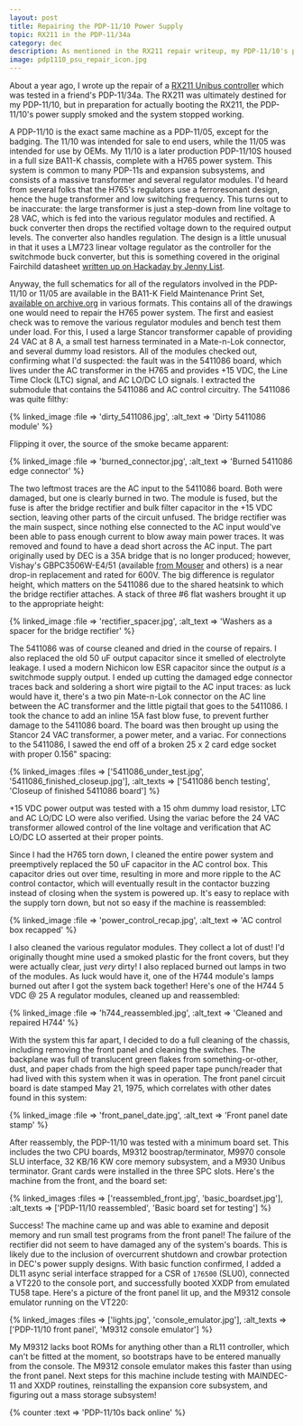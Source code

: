 ```yaml
---
layout: post
title: Repairing the PDP-11/10 Power Supply
topic: RX211 in the PDP-11/34a
category: dec
description: As mentioned in the RX211 repair writeup, my PDP-11/10's power supply failed with the release of smoke during operation. I finally got a chance to tear it down, isolate the problem, and fix it.
image: pdp1110_psu_repair_icon.jpg
---
```


About a year ago, I wrote up the repair of a [RX211 Unibus controller](/2018/07/09/rx211-repair) which was tested in a friend's PDP-11/34a. The RX211 was ultimately destined for my PDP-11/10, but in preparation for actually booting the RX211, the PDP-11/10's power supply smoked and the system stopped working.

A PDP-11/10 is the exact same machine as a PDP-11/05, except for the badging. The 11/10 was intended for sale to end users, while the 11/05 was intended for use by OEMs. My 11/10 is a later production PDP-11/10S housed in a full size BA11-K chassis, complete with a H765 power system. This system is common to many PDP-11s and expansion subsystems, and consists of a massive transformer and several regulator modules. I'd heard from several folks that the H765's regulators use a ferroresonant design, hence the huge transformer and low switching frequency. This turns out to be inaccurate: the large transformer is just a step-down from line voltage to 28 VAC, which is fed into the various regulator modules and rectified. A buck converter then drops the rectified voltage down to the required output levels. The converter also handles regulation. The design is a little unusual in that it uses a LM723 linear voltage regulator as the controller for the switchmode buck converter, but this is something covered in the original Fairchild datasheet [written up on Hackaday by Jenny List](https://hackaday.com/2018/02/15/the-micro-a723-as-a-switch-mode-regulator/).

Anyway, the full schematics for all of the regulators involved in the PDP-11/10 or 11/05 are available in the BA11-K Field Maintenance Print Set, [available on archive.org](https://archive.org/details/bitsavers_decunibusMingDrawingsApr82_6782157) in various formats. This contains all of the drawings one would need to repair the H765 power system. The first and easiest check was to remove the various regulator modules and bench test them under load. For this, I used a large Stancor transformer capable of providing 24 VAC at 8 A, a small test harness terminated in a Mate-n-Lok connector, and several dummy load resistors. All of the modules checked out, confirming what I'd suspected: the fault was in the 5411086 board, which lives under the AC transformer in the H765 and provides +15 VDC, the Line Time Clock (LTC) signal, and AC LO/DC LO signals. I extracted the submodule that contains the 5411086 and AC control circuitry. The 5411086 was quite filthy:

{% linked_image :file => 'dirty_5411086.jpg', :alt_text => 'Dirty 5411086 module' %}

Flipping it over, the source of the smoke became apparent:

{% linked_image :file => 'burned_connector.jpg', :alt_text => 'Burned 5411086 edge connector' %}

The two leftmost traces are the AC input to the 5411086 board. Both were damaged, but one is clearly burned in two. The module is fused, but the fuse is after the bridge rectifier and bulk filter capacitor in the +15 VDC section, leaving other parts of the circuit unfused. The bridge rectifier was the main suspect, since nothing else connected to the AC input would've been able to pass enough current to blow away main power traces. It was removed and found to have a dead short across the AC input. The part originally used by DEC is a 35A bridge that is no longer produced; however, Vishay's GBPC3506W-E4/51 (available [from Mouser](https://www.mouser.com/ProductDetail/625-GBPC3506W-E4) and others) is a near drop-in replacement and rated for 600V. The big difference is regulator height, which matters on the 5411086 due to the shared heatsink to which the bridge rectifier attaches. A stack of three #6 flat washers brought it up to the appropriate height:

{% linked_image :file => 'rectifier_spacer.jpg', :alt_text => 'Washers as a spacer for the bridge rectifier' %}

The 5411086 was of course cleaned and dried in the course of repairs. I also replaced the old 50 uF output capacitor since it smelled of electrolyte leakage. I used a modern Nichicon low ESR capacitor since the output *is* a switchmode supply output. I ended up cutting the damaged edge connector traces back and soldering a short wire pigtail to the AC input traces: as luck would have it, there's a two pin Mate-n-Lok connector on the AC line between the AC transformer and the little pigtail that goes to the 5411086. I took the chance to add an inline 15A fast blow fuse, to prevent further damage to the 5411086 board. The board was then brought up using the Stancor 24 VAC transformer, a power meter, and a variac. For connections to the 5411086, I sawed the end off of a broken 25 x 2 card edge socket with proper 0.156" spacing:

{% linked_images :files => ['5411086_under_test.jpg', '5411086_finished_closeup.jpg'], :alt_texts => ['5411086 bench testing', 'Closeup of finished 5411086 board'] %}

+15 VDC power output was tested with a 15 ohm dummy load resistor, LTC and AC LO/DC LO were also verified. Using the variac before the 24 VAC transformer allowed control of the line voltage and verification that AC LO/DC LO asserted at their proper points.

Since I had the H765 torn down, I cleaned the entire power system and preemptively replaced the 50 uF capacitor in the AC control box. This capacitor dries out over time, resulting in more and more ripple to the AC control contactor, which will eventually result in the contactor buzzing instead of closing when the system is powered up. It's easy to replace with the supply torn down, but not so easy if the machine is reassembled:

{% linked_image :file => 'power_control_recap.jpg', :alt_text => 'AC control box recapped' %}

I also cleaned the various regulator modules. They collect a lot of dust! I'd originally thought mine used a smoked plastic for the front covers, but they were actually clear, just *very* dirty! I also replaced burned out lamps in two of the modules. As luck would have it, one of the H744 module's lamps burned out after I got the system back together! Here's one of the H744 5 VDC @ 25 A regulator modules, cleaned up and reassembled:

{% linked_image :file => 'h744_reassembled.jpg', :alt_text => 'Cleaned and repaired H744' %}

With the system this far apart, I decided to do a full cleaning of the chassis, including removing the front panel and cleaning the switches. The backplane was full of translucent green flakes from something-or-other, dust, and paper chads from the high speed paper tape punch/reader that had lived with this system when it was in operation. The front panel circuit board is date stamped May 21, 1975, which correlates with other dates found in this system:

{% linked_image :file => 'front_panel_date.jpg', :alt_text => 'Front panel date stamp' %}

After reassembly, the PDP-11/10 was tested with a minimum board set. This includes the two CPU boards, M9312 boostrap/terminator, M9970 console SLU interface, 32 KB/16 KW core memory subsystem, and a M930 Unibus terminator. Grant cards were installed in the three SPC slots. Here's the machine from the front, and the board set:

{% linked_images :files => ['reassembled_front.jpg', 'basic_boardset.jpg'], :alt_texts => ['PDP-11/10 reassembled', 'Basic board set for testing'] %}

Success! The machine came up and was able to examine and deposit memory and run small test programs from the front panel! The failure of the rectifier did not seem to have damaged any of the system's boards. This is likely due to the inclusion of overcurrent shutdown and crowbar protection in DEC's power supply designs. With basic function confirmed, I added a DL11 async serial interface strapped for a CSR of `176500` (SLU0), connected a VT220 to the console port, and successfully booted XXDP from emulated TU58 tape. Here's a picture of the front panel lit up, and the M9312 console emulator running on the VT220:

{% linked_images :files => ['lights.jpg', 'console_emulator.jpg'], :alt_texts => ['PDP-11/10 front panel', 'M9312 console emulator'] %}

My M9312 lacks boot ROMs for anything other than a RL11 controller, which can't be fitted at the moment, so bootstraps have to be entered manually from the console. The M9312 console emulator makes this faster than using the front panel. Next steps for this machine include testing with MAINDEC-11 and XXDP routines, reinstalling the expansion core subsystem, and figuring out a mass storage subsystem!

{% counter :text => 'PDP-11/10s back online' %}

